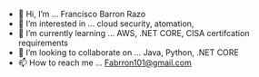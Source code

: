 - 👋 Hi, I’m ... Francisco Barron Razo 
- 👀 I’m interested in ... cloud security, atomation,   
- 🌱 I’m currently learning ... AWS, .NET CORE, CISA certifcation requirements  
- 💞️ I’m looking to collaborate on ... Java, Python, .NET CORE
- 📫 How to reach me ... Fabrron101@gmail.com


<!---
FBarron1/FBarron1 is a ✨ special ✨ repository because its `README.md` (this file) appears on your GitHub profile.
You can click the Preview link to take a look at your changes.
--->
